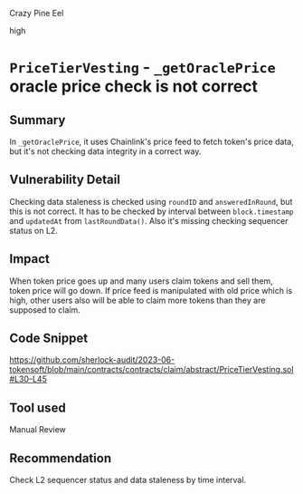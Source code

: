 Crazy Pine Eel

high

# `PriceTierVesting` - `_getOraclePrice` oracle price check is not correct

## Summary
In `_getOraclePrice`, it uses Chainlink's price feed to fetch token's price data, but it's not checking data integrity in a correct way.

## Vulnerability Detail
Checking data staleness is checked using `roundID` and `answeredInRound`, but this is not correct. It has to be checked by interval between `block.timestamp` and `updatedAt` from `lastRoundData()`.
Also it's missing checking sequencer status on L2.

## Impact
When token price goes up and many users claim tokens and sell them, token price will go down.
If price feed is manipulated with old price which is high, other users also will be able to claim more tokens than they are supposed to claim.

## Code Snippet
https://github.com/sherlock-audit/2023-06-tokensoft/blob/main/contracts/contracts/claim/abstract/PriceTierVesting.sol#L30-L45

## Tool used

Manual Review

## Recommendation
Check L2 sequencer status and data staleness by time interval.
